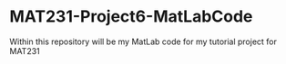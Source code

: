 # MAT231-Project6-MatLabCode
Within this repository will be my MatLab code for my tutorial project for MAT231
